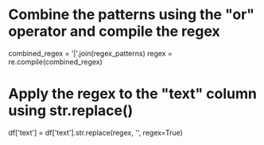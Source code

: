 # Combine the patterns using the "or" operator and compile the regex
combined_regex = '|'.join(regex_patterns)
regex = re.compile(combined_regex)

# Apply the regex to the "text" column using str.replace()
df['text'] = df['text'].str.replace(regex, '', regex=True)
